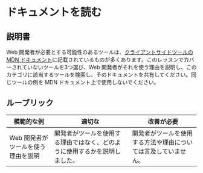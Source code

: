 # ドキュメントを読む

## 説明書

Web 開発者が必要とする可能性のあるツールは、[クライアントサイドツールの MDN ドキュメント](https://developer.mozilla.org/docs/Learn/Tools_and_testing/Understanding_client-side_tools/Overview)に記載されているものが多くあります。このレッスンでカバーされていないツールを3つ選び、Web 開発者がそれを使う理由を説明し、このカテゴリに該当するツールを検索し、そのドキュメントを共有してください。同じツールの例を MDN ドキュメント上で使用しないでください。

## ルーブリック

模範的な例 | 適切な | 改善が必要
--- | --- | -- |
|Web 開発者がツールを使う理由を説明| 開発者がツールを使用する理由ではなく、どのように使用するかを説明しました。| 開発者がツールを使用する方法や理由については言及していません。  |